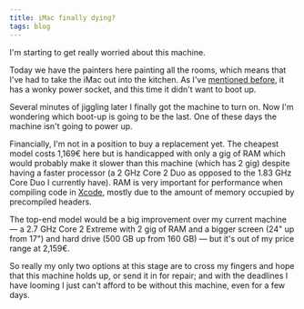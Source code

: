 ```yaml
---
title: iMac finally dying?
tags: blog
---
```


I'm starting to get really worried about this machine.

Today we have the painters here painting all the rooms, which means that I've had to take the iMac out into the kitchen. As I've [mentioned before](http://www.wincent.com/a/about/wincent/weblog/archives/2007/08/involuntary_reb_13.php), it has a wonky power socket, and this time it didn't want to boot up.

Several minutes of jiggling later I finally got the machine to turn on. Now I'm wondering which boot-up is going to be the last. One of these days the machine isn't going to power up.

Financially, I'm not in a position to buy a replacement yet. The cheapest model costs 1,169€ here but is handicapped with only a gig of RAM which would probably make it slower than this machine (which has 2 gig) despite having a faster processor (a 2 GHz Core 2 Duo as opposed to the 1.83 GHz Core Duo I currently have). RAM is very important for performance when compiling code in [Xcode](http://www.wincent.com/knowledge-base/Xcode), mostly due to the amount of memory occupied by precompiled headers.

The top-end model would be a big improvement over my current machine — a 2.7 GHz Core 2 Extreme with 2 gig of RAM and a bigger screen (24" up from 17") and hard drive (500 GB up from 160 GB) — but it's out of my price range at 2,159€.

So really my only two options at this stage are to cross my fingers and hope that this machine holds up, or send it in for repair; and with the deadlines I have looming I just can't afford to be without this machine, even for a few days.
